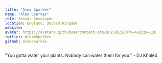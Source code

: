 ```yaml
---
title: "Alex Sparkes"
name: "Alex Sparkes"
role: Senior Developer
location: England, United Kingdom
website:
avatar: https://avatars.githubusercontent.com/u/25852280?v=4&size=128
twitter: AlexmSparkes
github: alexsparkes
---
```


"You gotta water your plants. Nobody can water them for you." - DJ Khaled
